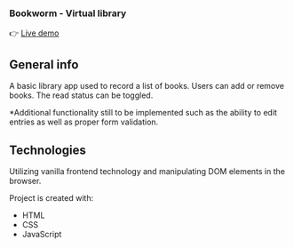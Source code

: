 <h3>Bookworm - Virtual library</h3>

👉 [Live demo](https://okidokitokiloki.github.io/bookworm/)

## General info
A basic library app used to record a list of books. Users can add or remove books. The read status can be toggled.

*Additional functionality still to be implemented such as the ability to edit entries as well as proper form validation.
	
## Technologies
Utilizing vanilla frontend technology and manipulating DOM elements in the browser.

Project is created with:
* HTML
* CSS
* JavaScript